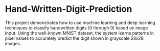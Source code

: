 # Hand-Written-Digit-Prediction
This project demonstrates how to use machine learning and deep learning techniques to classify handwritten digits (0 through 9) based on image input. Using the well-known MNIST dataset, the system learns patterns in pixel values to accurately predict the digit shown in grayscale 28x28 images.
